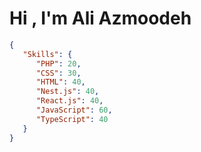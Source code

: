 <h1>Hi , I'm Ali Azmoodeh</h1>


 
 ```json
 {
    "Skills": {
       "PHP": 20,
       "CSS": 30,
       "HTML": 40,
       "Nest.js": 40,
       "React.js": 40,
       "JavaScript": 60,
       "TypeScript": 40
    }
 }
 ```
